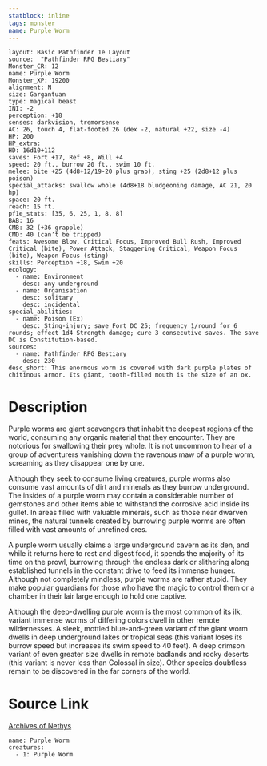 ```yaml
---
statblock: inline
tags: monster
name: Purple Worm
---
```

```statblock
layout: Basic Pathfinder 1e Layout
source:  "Pathfinder RPG Bestiary"
Monster_CR: 12
name: Purple Worm
Monster_XP: 19200
alignment: N
size: Gargantuan
type: magical beast
INI: -2
perception: +18
senses: darkvision, tremorsense
AC: 26, touch 4, flat-footed 26 (dex -2, natural +22, size -4)
HP: 200
HP_extra: 
HD: 16d10+112
saves: Fort +17, Ref +8, Will +4
speed: 20 ft., burrow 20 ft., swim 10 ft.
melee: bite +25 (4d8+12/19-20 plus grab), sting +25 (2d8+12 plus poison)
special_attacks: swallow whole (4d8+18 bludgeoning damage, AC 21, 20 hp)
space: 20 ft.
reach: 15 ft.
pf1e_stats: [35, 6, 25, 1, 8, 8]
BAB: 16
CMB: 32 (+36 grapple)
CMD: 40 (can’t be tripped)
feats: Awesome Blow, Critical Focus, Improved Bull Rush, Improved Critical (bite), Power Attack, Staggering Critical, Weapon Focus (bite), Weapon Focus (sting)
skills: Perception +18, Swim +20
ecology:
  - name: Environment
    desc: any underground
  - name: Organisation
    desc: solitary
    desc: incidental
special_abilities:
  - name: Poison (Ex)
    desc: Sting-injury; save Fort DC 25; frequency 1/round for 6 rounds; effect 1d4 Strength damage; cure 3 consecutive saves. The save DC is Constitution-based.
sources:
  - name: Pathfinder RPG Bestiary
    desc: 230
desc_short: This enormous worm is covered with dark purple plates of chitinous armor. Its giant, tooth-filled mouth is the size of an ox.
```
# Description
Purple worms are giant scavengers that inhabit the deepest regions of the world, consuming any organic material that they encounter. They are notorious for swallowing their prey whole. It is not uncommon to hear of a group of adventurers vanishing down the ravenous maw of a purple worm, screaming as they disappear one by one.

Although they seek to consume living creatures, purple worms also consume vast amounts of dirt and minerals as they burrow underground. The insides of a purple worm may contain a considerable number of gemstones and other items able to withstand the corrosive acid inside its gullet. In areas filled with valuable minerals, such as those near dwarven mines, the natural tunnels created by burrowing purple worms are often filled with vast amounts of unrefined ores.

A purple worm usually claims a large underground cavern as its den, and while it returns here to rest and digest food, it spends the majority of its time on the prowl, burrowing through the endless dark or slithering along established tunnels in the constant drive to feed its immense hunger. Although not completely mindless, purple worms are rather stupid. They make popular guardians for those who have the magic to control them or a chamber in their lair large enough to hold one captive.

Although the deep-dwelling purple worm is the most common of its ilk, variant immense worms of differing colors dwell in other remote wildernesses. A sleek, mottled blue-and-green variant of the giant worm dwells in deep underground lakes or tropical seas (this variant loses its burrow speed but increases its swim speed to 40 feet). A deep crimson variant of even greater size dwells in remote badlands and rocky deserts (this variant is never less than Colossal in size). Other species doubtless remain to be discovered in the far corners of the world.
# Source Link
[Archives of Nethys](https://aonprd.com/MonsterDisplay.aspx?ItemName=Purple%20Worm)
```encounter-table
name: Purple Worm
creatures:
  - 1: Purple Worm
```
